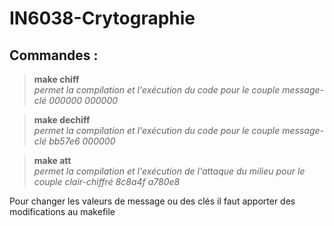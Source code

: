 # IN6038-Crytographie

Commandes :
------

> **make chiff**  
*permet la compilation et l'exécution du code pour le couple message-clé 000000 000000*

> **make dechiff**  
*permet la compilation et l'exécution du code pour le couple message-clé bb57e6 000000*

> **make att**  
*permet la compilation et l'exécution de l'attaque du milieu pour le couple clair-chiffré 8c8a4f a780e8*


Pour changer les valeurs de message ou des clés il faut apporter des modifications au makefile
